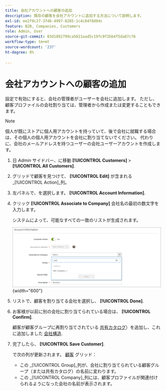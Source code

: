 ```yaml
---
title: 会社アカウントへの顧客の追加
description: 既存の顧客を会社アカウントに追加する方法について説明します。
exl-id: ee2f9c27-37d6-4997-8285-1c4c84f8d04c
feature: B2B, Companies, Customers
role: Admin, User
source-git-commit: 03d1892799ca5021aad5c19fc9f2bb4f5da87c76
workflow-type: tm+mt
source-wordcount: '237'
ht-degree: 0%

---
```


# 会社アカウントへの顧客の追加

設定で有効にすると、会社の管理者がユーザーを会社に追加します。 ただし、顧客プロファイルの会社割り当ては、管理者から作成または変更することもできます。

>[!NOTE]
>
>個人が既にストアに個人用アカウントを持っていて、後で会社に就職する場合は、その個人の個人用アカウントを会社に割り当てないでください。 代わりに、会社のメールアドレスを持つユーザーの会社ユーザーアカウントを作成します。

1. 日 _Admin_ サイドバー、に移動 **[!UICONTROL Customers]** > **[!UICONTROL All Customers]**.

1. グリッドで顧客を見つけて、 **[!UICONTROL Edit]** が含まれる _[!UICONTROL Action]_列。

1. 左パネルで、を選択します。 **[!UICONTROL Account Information]**.

1. クリック **[!UICONTROL Associate to Company]** 会社名の最初の数文字を入力します。

   システムによって、可能なすべての一致のリストが生成されます。

   ![会社に関連付け](./assets/company-assign-customer-account.png){width="600"}

1. リストで、顧客を割り当てる会社を選択し、 **[!UICONTROL Done]**.

1. お客様が以前に別の会社に割り当てられている場合は、 **[!UICONTROL Confirm]**.

   顧客が顧客グループに再割り当てされている [共有カタログ](catalog-shared.md)）を追加し、これに追加しました [会社構造](account-company-structure.md).

1. 完了したら、 **[!UICONTROL Save Customer]**.

   で次の列が更新されます。 [顧客](../customers/customers-all.md) グリッド：

   - この _[!UICONTROL Group]_列が、会社に割り当てられている顧客グループ（または共有カタログ）の名前に変わります。
   - この _[!UICONTROL Company]_列には、顧客プロファイルが関連付けられるようになった会社の名前が表示されます。
